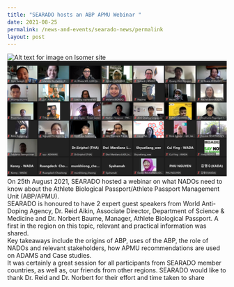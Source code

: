 ```yaml
---
title: "SEARADO hosts an ABP APMU Webinar "
date: 2021-08-25
permalink: /news-and-events/searado-news/permalink
layout: post
---
```


![Alt text for image on Isomer site](/images/25%20aug%202021_1.png)![Alt text for image on Isomer site](/images/25%20aug%202021_3.png)
On 25th August 2021, SEARADO hosted a webinar on what NADOs need to know about the Athlete Biological Passport/Athlete Passport Management Unit (ABP/APMU). <br>SEARADO is honoured to have 2 expert guest speakers from World Anti-Doping Agency, Dr. Reid Aikin, Associate Director, Department of Science & Medicine and Dr. Norbert Baume, Manager, Athlete Biological Passport. A first in the region on this topic, relevant and practical information was shared. <br>Key takeaways include the origins of ABP, uses of the ABP, the role of NADOs and relevant stakeholders, how APMU recommendations are used on ADAMS and Case studies. <br>It was certainly a great session for all participants from SEARADO member countries, as well as, our friends from other regions. SEARADO would like to thank Dr. Reid and Dr. Norbert for their effort and time taken to share